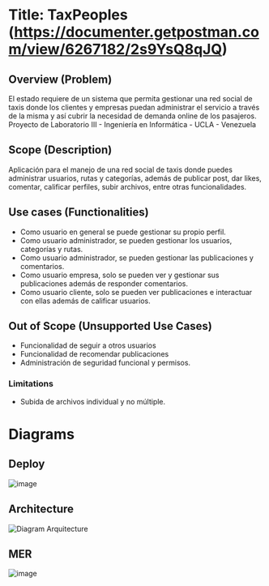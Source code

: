 # Title: TaxPeoples (https://documenter.getpostman.com/view/6267182/2s9YsQ8qJQ)

## Overview (Problem)
El estado requiere de un sistema que permita gestionar una red social de taxis donde los clientes y empresas puedan administrar el servicio a través de la misma y así cubrir la necesidad de demanda online de los pasajeros. Proyecto de Laboratorio III - Ingeniería en Informática - UCLA - Venezuela

## Scope (Description)
Aplicación para el manejo de una red social de taxis donde puedes administrar usuarios, rutas y categorías, además de publicar post, dar likes, comentar, calificar perfiles, subir archivos, entre otras funcionalidades.

## Use cases (Functionalities)
* Como usuario en general se puede gestionar su propio perfil.
* Como usuario administrador, se pueden gestionar los usuarios, categorías y rutas.
* Como usuario administrador, se pueden gestionar las publicaciones y comentarios.
* Como usuario empresa, solo se pueden ver y gestionar sus publicaciones además de responder comentarios.
* Como usuario cliente, solo se pueden ver publicaciones e interactuar con ellas además de calificar usuarios.

## Out of Scope (Unsupported Use Cases)
* Funcionalidad de seguir a otros usuarios
* Funcionalidad de recomendar publicaciones
* Administración de seguridad funcional y permisos.

### Limitations
* Subida de archivos individual y no múltiple.

# Diagrams

## Deploy

![image](https://user-images.githubusercontent.com/46263046/218334646-e7dad392-7b03-4520-9df5-306acc0a298c.png)

## Architecture

![Diagram Arquitecture](https://user-images.githubusercontent.com/46263046/218334799-5581da6f-5f0d-4bec-b54c-07c37532dc8f.png)

## MER

![image](https://user-images.githubusercontent.com/46263046/218334775-4c58a683-24b7-4b8f-9de4-96111fbf293c.png)
